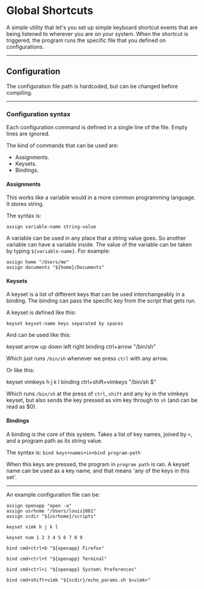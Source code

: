 # Global Shortcuts

A simple utility that let's you set up simple keyboard shortcut events that are being listened to wherever you are on your system. When the shortcut is triggered, the program runs the specific file that you defined on configurations.

---

## Configuration

The configuration file path is hardcoded, but can be changed before compiling.

---

### Configuration syntax

Each configuration command is defined in a single line of the file. Empty lines are ignored.

The kind of commands that can be used are:

- Assignments.
- Keysets.
- Bindings.

#### Assignments

This works like a variable would in a more common programming language.
It stores string.

The syntax is:

`assign variable-name string-value`

A variable can be used in any place that a string value goes. So another variable can have a variable inside. The value of the variable can be taken by typing `${variable-name}`.
For example:
```
assign home "/Users/me"
assign documents "${home}/Documents"
```

#### Keysets

A keyset is a list of different keys that can be used interchangeably in a binding.
The binding can pass the specific key from the script that gets run.

A keyset is defined like this:

`keyset keyset-name keys separated by spaces`

And can be used like this:

keyset arrow up down left right
binding ctrl+arrow  "/bin/sh"

Which just runs `/bin/sh` whenever we press `ctrl` with any arrow. 

Or like this:

keyset vimkeys h j k l
binding ctrl+shift+vimkeys "/bin/sh $<vimkeys>"

Which runs `/bin/sh` at the press of `ctrl`, `shift` and any ky in the vimkeys keyset,
but also sends the key pressed as vim key through to `sh` (and can be read as $0).

#### Bindings

A binding is the core of this system.
Takes a list of key names, joined by `+`, and a program path as its string value.

The syntax is: `bind keys+names+in+bind program-path`

When this keys are pressed, the program in `program path` is ran.
A keyset name can be used as a key name, and that means 'any of the keys in this set'.

---
An example configuration file can be:

```
assign openapp "open -a"
assign usrhome "/Users/louis1001"
assign scdir "${usrhome}/scripts"

keyset vimk h j k l

keyset num 1 2 3 4 5 6 7 8 9

bind cmd+ctrl+b "${openapp} Firefox"

bind cmd+ctrl+t "${openapp} Terminal"

bind cmd+ctrl+i "${openapp} System\ Preferences"

bind cmd+shift+vimk "${scdir}/echo_params.sh $<vimk>"
```
